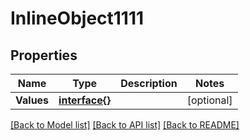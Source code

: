 # InlineObject1111

## Properties

Name | Type | Description | Notes
------------ | ------------- | ------------- | -------------
**Values** | [**interface{}**](.md) |  | [optional] 

[[Back to Model list]](../README.md#documentation-for-models) [[Back to API list]](../README.md#documentation-for-api-endpoints) [[Back to README]](../README.md)


